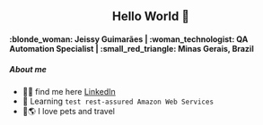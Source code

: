 <div align="center"><h2>Hello World 👋</h2></div>

<h4> :blonde_woman: Jeissy Guimarães | :woman_technologist: QA Automation Specialist | :small_red_triangle: Minas Gerais, Brazil  </h4>
 

<h5>About me</h5>

- :woman_office_worker: find me here <a href="https://www.linkedin.com/in/jeissy-guimar%C3%A3es-aa0936164/">LinkedIn</a> 
- :seedling: Learning <code>test rest-assured </code><code>Amazon Web Services</code>
- :dog::earth_americas:	I love pets and travel



<!---
Jeissy/Jeissy is a ✨ special ✨ repository because its `README.md` (this file) appears on your GitHub profile.
You can click the Preview link to take a look at your changes.
--->
